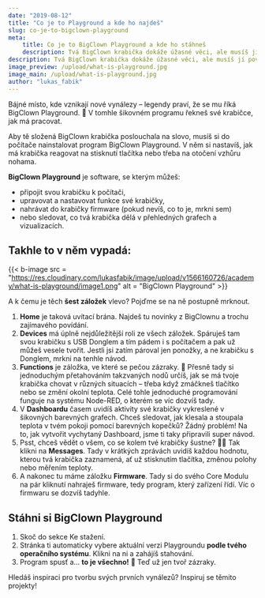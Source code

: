 ```yaml
---
date: "2019-08-12"
title: "Co je to Playground a kde ho najdeš"
slug: co-je-to-bigclown-playground
meta:
    title: Co je to BigClown Playground a kde ho stáhneš
    description: Tvá BigClown krabička dokáže úžasné věci, ale musíš jí povědět, co má dělat. A právě k tomu slouží software BigClown Playground. Mrkni na něj.
description: Tvá BigClown krabička dokáže úžasné věci, ale musíš jí povědět, co má dělat. A právě k tomu slouží software BigClown Playground. Mrkni na něj.
image_preview: /upload/what-is-playground.jpg
image_main: /upload/what-is-playground.jpg
author: "lukas_fabik"
---
```


Bájné místo, kde vznikají nové vynálezy – legendy praví, že se mu říká BigClown Playground. 🏯 V tomhle šikovném programu řekneš své krabičce, jak má pracovat.

Aby tě složená BigClown krabička poslouchala na slovo, musíš si do počítače nainstalovat program BigClown Playground. V něm si nastavíš, jak má krabička reagovat na stisknutí tlačítka nebo třeba na otočení vzhůru nohama.

**BigClown Playground** je software, se kterým můžeš:
* připojit svou krabičku k počítači,
* upravovat a nastavovat funkce své krabičky,
* nahrávat do krabičky firmware (pokud nevíš, co to je, mrkni sem)
* nebo sledovat, co tvá krabička dělá v přehledných grafech a vizualizacích.

## Takhle to v něm vypadá:
{{< b-image src = "https://res.cloudinary.com/lukasfabik/image/upload/v1566160726/academy/what-is-playground/image1.png" alt = "BigClown Playground" >}}

A k čemu je těch **šest záložek** vlevo? Pojďme se na ně postupně mrknout.


1. **Home** je taková uvítací brána. Najdeš tu novinky z BigClownu a trochu zajímavého povídání.
2. **Devices** má úplně nejdůležitější roli ze všech záložek. Spáruješ tam svou krabičku s USB Donglem a tím pádem i s počítačem a pak už můžeš vesele tvořit. Jestli jsi zatím pároval jen ponožky, a ne krabičku s Donglem, mrkni na tenhle návod.
3. **Functions** je záložka, ve které se pečou zázraky. 🍰 Přesně tady si jednoduchým přetahováním takzvaných nodů určíš, jak se má tvoje krabička chovat v různých situacích – třeba když zmáčkneš tlačítko nebo se změní okolní teplota. Celé tohle jednoduché programování funguje na systému Node-RED, o kterém se víc dozvíš tady.
4. V **Dashboardu** časem uvidíš aktivity své krabičky vykreslené v šikovných barevných grafech. Chceš sledovat, jak klesala a stoupala teplota v tvém pokoji pomocí barevných kopečků? Žádný problém! Na to, jak vytvořit vychytaný Dashboard, jsme ti taky připravili super návod.
5. Psst, chceš vědět o všem, co se kolem tvé krabičky šustne? 🕵️‍♂️ Tak klikni na **Messages**. Tady v krátkých zprávách uvidíš každou hodnotu, kterou tvá krabička zaznamená, ať už stisknutím tlačítka, změnou polohy nebo měřením teploty.
6. A nakonec tu máme záložku **Firmware**. Tady si do svého Core Modulu na pár kliknutí nahraješ firmware, tedy program, který zařízení řídí. Víc o firmwaru se dozvíš tadyhle.

## Stáhni si BigClown Playground
1. Skoč do sekce Ke stažení.
2. Stránka ti automaticky vybere aktuální verzi Playgroundu **podle tvého operačního systému**. Klikni na ni a zahájíš stahování.
3. Program spusť a… **to je všechno!** 🎉 Teď už jen tvoř zázraky.

Hledáš inspiraci pro tvorbu svých prvních vynálezů?
Inspiruj se těmito projekty!

